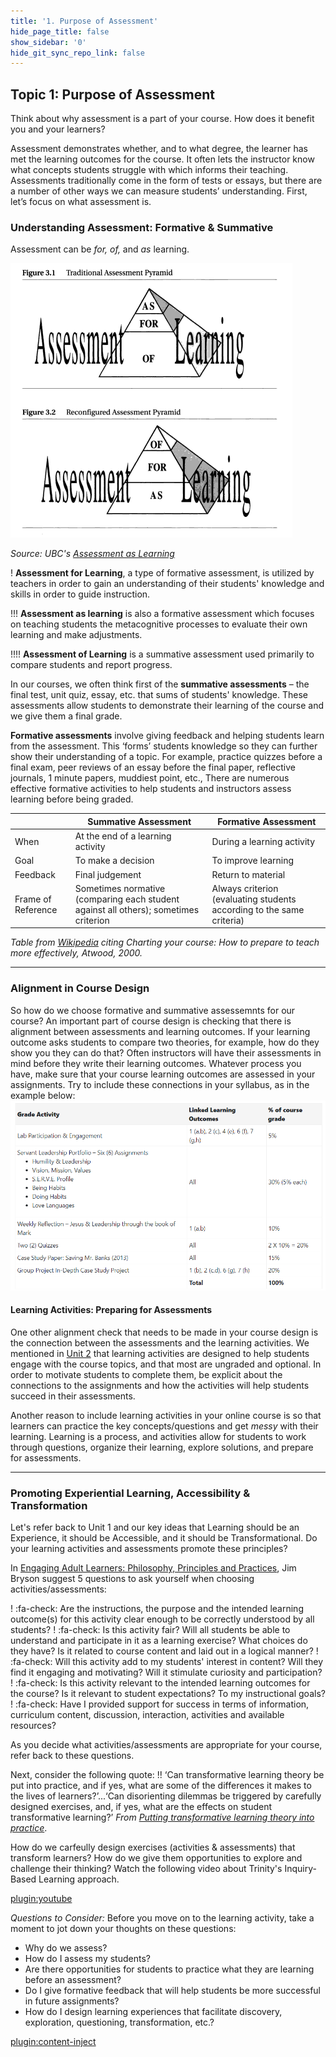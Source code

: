 ```yaml
---
title: '1. Purpose of Assessment'
hide_page_title: false
show_sidebar: '0'
hide_git_sync_repo_link: false
---
```



## Topic 1: Purpose of Assessment
Think about why assessment is a part of your course.  How does it benefit you and your learners?

Assessment demonstrates whether, and to what degree, the learner has met the learning outcomes for the course. It often lets the instructor know what concepts students struggle with which informs their teaching.  Assessments traditionally come in the form of tests or essays, but there are a number of other ways we can measure students’ understanding.
First, let’s focus on what assessment is.

### Understanding Assessment: Formative & Summative
Assessment can be *for, of,* and *as* learning.

![](of-for-as-learning.png)

*Source: UBC's [Assessment as Learning](http://etec.ctlt.ubc.ca/510wiki/Assessment_as_Learning)*

! **Assessment for Learning**, a type of formative assessment, is utilized by teachers in order to gain an understanding of their students' knowledge and skills in order to guide instruction.

!!! **Assessment as learning** is also a formative assessment which focuses on teaching students the metacognitive processes to evaluate their own learning and make adjustments.

!!!! **Assessment of Learning** is a summative assessment used primarily to compare students and report progress.

In our courses, we often think first of the **summative assessments** – the final test, unit quiz, essay, etc. that sums of students' knowledge.  These assessments allow students to demonstrate their learning of the course and we give them a final grade.

**Formative assessments** involve giving feedback and helping students learn from the assessment.  This ‘forms’ students knowledge so they can further show their understanding of a topic.  For example, practice quizzes before a final exam, peer reviews of an essay before the final paper, reflective journals, 1 minute papers, muddiest point, etc.,  There are numerous effective formative activities to help students and instructors assess learning before being graded.


|                    | **Summative Assessment**                                                             | **Formative Assessment**                                              |
|--------------------|--------------------------------------------------------------------------------------|-----------------------------------------------------------------------|
| When               | At the end of a learning activity                                                    | During a learning activity                                            |
| Goal               | To make a decision                                                                   | To improve learning                                                   |
| Feedback           | Final judgement                                                                      | Return to material                                                    |
| Frame of Reference | Sometimes normative (comparing each student against all others); sometimes criterion | Always criterion (evaluating students according to the same criteria) |

*Table from [Wikipedia](https://en.wikipedia.org/wiki/Formative_assessment#cite_note-11) citing Charting your course: How to prepare to teach more effectively, Atwood, 2000.*

---

### Alignment in Course Design
So how do we choose formative and summative assessemnts for our course?  An important part of course design is checking that there is alignment between assessments and learning outcomes.  If your learning outcome asks students to compare two theories, for example, how do they show you they can do that?  Often instructors will have their assessments in mind before they write their learning outcomes.  Whatever process you have, make sure that your course learning outcomes are assessed in your assignments.  Try to include these connections in your syllabus, as in the example below:
![](course-assessment.png)


#### Learning Activities: Preparing for Assessments
One other alignment check that needs to be made in your course design is the connection between the assessments and the learning activities.  We mentioned in [Unit 2](https://learn.twu.ca/course/view.php?id=13628&section=2) that learning activities are designed to help students engage with the course topics, and that most are ungraded and optional. In order to motivate students to complete them, be explicit about the connections to the assignments and how the activities will help students succeed in their assessments.

Another reason to include learning activities in your online course is so that learners can practice the key concepts/questions and get *messy* with their learning.  Learning is a process, and activities allow for students to work through questions, organize their learning, explore solutions, and prepare for assessments.   


---

### Promoting Experiential Learning, Accessibility & Transformation

Let's refer back to Unit 1 and our key ideas that Learning should be an Experience, it should be Accessible, and it should be Transformational.  Do your learning activities and assessments promote these principles?

In [Engaging Adult Learners: Philosophy, Principles and Practices](http://northernc.on.ca/leid/docs/engagingadultlearners.pdf), Jim Bryson suggest 5 questions to ask yourself when choosing activities/assessments:  

! :fa-check: Are the instructions, the purpose and the intended learning outcome(s) for this activity clear enough to be correctly understood by all students?
! :fa-check: Is this activity fair? Will all students be able to understand and participate in it as a learning exercise? What choices do they have? Is it related to course content and laid out in a logical manner?
! :fa-check: Will this activity add to my students' interest in content? Will they find it engaging and motivating? Will it stimulate curiosity and participation?
! :fa-check: Is this activity relevant to the intended learning outcomes for the course? Is it relevant to student expectations? To my instructional goals?
! :fa-check: Have I provided support for success in terms of information, curriculum content, discussion, interaction, activities and available resources?

As you decide what activities/assessments are appropriate for your course, refer back to these questions.

Next, consider the following quote:
!! ‘Can transformative learning theory be put into practice, and if yes, what are some of the differences it makes to the lives of learners?’...‘Can disorienting dilemmas be triggered by carefully designed exercises, and, if yes, what are the effects on student transformative learning?’ *From [Putting transformative learning theory into practice](https://files.eric.ed.gov/fulltext/EJ1059138.pdf)*.

How do we carfeully design exercises (activities & assessments) that transform learners?  How do we give them opportunities to explore and challenge their thinking?
Watch the following video about Trinity's Inquiry-Based Learning approach.

[plugin:youtube](https://www.youtube.com/watch?v=SCa9Nt3X1vU)


*Questions to Consider:*
Before you move on to the learning activity, take a moment to jot down your thoughts on these questions:

- Why do we assess?  
- How do I assess my students?  
- Are there opportunities for students to practice what they are learning before an assessment?
- Do I give formative feedback that will help students be more successful in future assignments?
- How do I design learning experiences that facilitate discovery, exploration, questioning, transformation, etc.?  

[plugin:content-inject](../_4-1)
